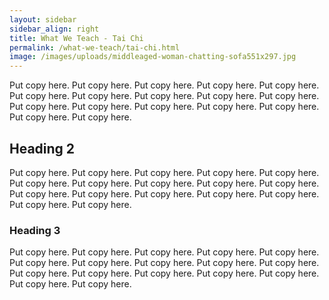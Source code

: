 ```yaml
---
layout: sidebar
sidebar_align: right
title: What We Teach - Tai Chi
permalink: /what-we-teach/tai-chi.html
image: /images/uploads/middleaged-woman-chatting-sofa551x297.jpg
---
```

   Put copy here.  Put copy here.  Put copy here.  Put copy here.  Put copy here.  Put copy here.  Put copy here.  Put copy here.  Put copy here.  Put copy here.  Put copy here.  Put copy here.  Put copy here.  Put copy here.  Put copy here.  Put copy here.  Put copy here.

## Heading 2
  Put copy here.  Put copy here.  Put copy here.  Put copy here.  Put copy here.  Put copy here.  Put copy here.  Put copy here.  Put copy here.  Put copy here.  Put copy here.  Put copy here.  Put copy here.  Put copy here.  Put copy here.  Put copy here.  Put copy here.
### Heading 3
  Put copy here.  Put copy here.  Put copy here.  Put copy here.  Put copy here.  Put copy here.  Put copy here.  Put copy here.  Put copy here.  Put copy here.  Put copy here.  Put copy here.  Put copy here.  Put copy here.  Put copy here.  Put copy here.  Put copy here.
